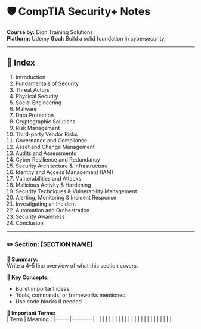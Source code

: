# 🛡️ CompTIA Security+ Notes  
**Course by:** Dion Training Solutions  
**Platform:** Udemy 
**Goal:** Build a solid foundation in cybersecurity.


---

## 📘 Index

1. Introduction  
2. Fundamentals of Security  
3. Threat Actors  
4. Physical Security  
5. Social Engineering  
6. Malware  
7. Data Protection  
8. Cryptographic Solutions  
9. Risk Management  
10. Third-party Vendor Risks  
11. Governance and Compliance  
12. Asset and Change Management  
13. Audits and Assessments  
14. Cyber Resilience and Redundancy  
15. Security Architecture & Infrastructure  
16. Identity and Access Management (IAM)  
17. Vulnerabilities and Attacks  
18. Malicious Activity & Hardening  
19. Security Techniques & Vulnerability Management  
20. Alerting, Monitoring & Incident Response  
21. Investigating an Incident  
22. Automation and Orchestration  
23. Security Awareness  
24. Conclusion

---
### ✏️ Section: [SECTION NAME]

**📌 Summary:**  
Write a 4–5 line overview of what this section covers.

**🧠 Key Concepts:**  
- Bullet important ideas  
- Tools, commands, or frameworks mentioned  
- Use code blocks if needed  

**🔑 Important Terms:**  
| Term | Meaning |
|------|---------|
|      |         |
|      |         |
|      |         |
|      |         |
|      |         |
|      |         |
|      |         |
|      |         |

